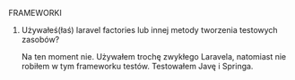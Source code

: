 FRAMEWORKI

1. Używałeś(łaś) laravel factories lub innej metody tworzenia testowych zasobów?

   Na ten moment nie. Używałem trochę zwykłego Laravela, natomiast nie robiłem w tym frameworku testów.
   Testowałem Javę i Springa. 